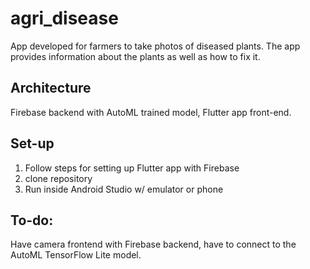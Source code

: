 # agri_disease

App developed for farmers to take photos of diseased plants. The app provides information about the plants as well as how to fix it.

## Architecture
Firebase backend with AutoML trained model, Flutter app front-end.

## Set-up
1. Follow steps for setting up Flutter app with Firebase
2. clone repository
3. Run inside Android Studio w/ emulator or phone

## To-do:
Have camera frontend with Firebase backend, have to connect to the AutoML TensorFlow Lite model.
